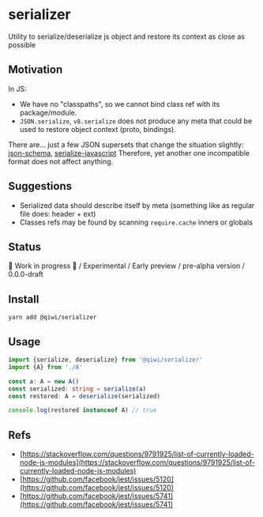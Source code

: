 # serializer
Utility to serialize/deserialize js object and restore its context as close as possible

## Motivation
In JS:
* We have no "classpaths", so we cannot bind class ref with its package/module.
* `JSON.serialize`, `v8.serialize` does not produce any meta that could be used to restore object context (proto, bindings).

There are... just a few JSON supersets that change the situation slightly: [json-schema](https://json-schema.org/), [serialize-javascript](https://github.com/yahoo/serialize-javascript)
Therefore, yet another one incompatible format does not affect anything.

## Suggestions
* Serialized data should describe itself by meta (something like as regular file does: header + ext)
* Classes refs may be found by scanning `require.cache` inners or globals

## Status
🚧 Work in progress 🚧 / Experimental / Early preview / pre-alpha version / 0.0.0-draft

## Install
```shell script
yarn add @qiwi/serializer
```

## Usage
```typescript
import {serialize, deserialize} from '@qiwi/serializer'
import {A} from './A'

const a: A = new A()
const serialized: string = serialize(a)
const restored: A = deserialize(serialized)

console.log(restored instanceof A) // true
```

## Refs
* [https://stackoverflow.com/questions/9791925/list-of-currently-loaded-node-js-modules](https://stackoverflow.com/questions/9791925/list-of-currently-loaded-node-js-modules)
* [https://github.com/facebook/jest/issues/5120](https://github.com/facebook/jest/issues/5120)
* [https://github.com/facebook/jest/issues/5741](https://github.com/facebook/jest/issues/5741)
